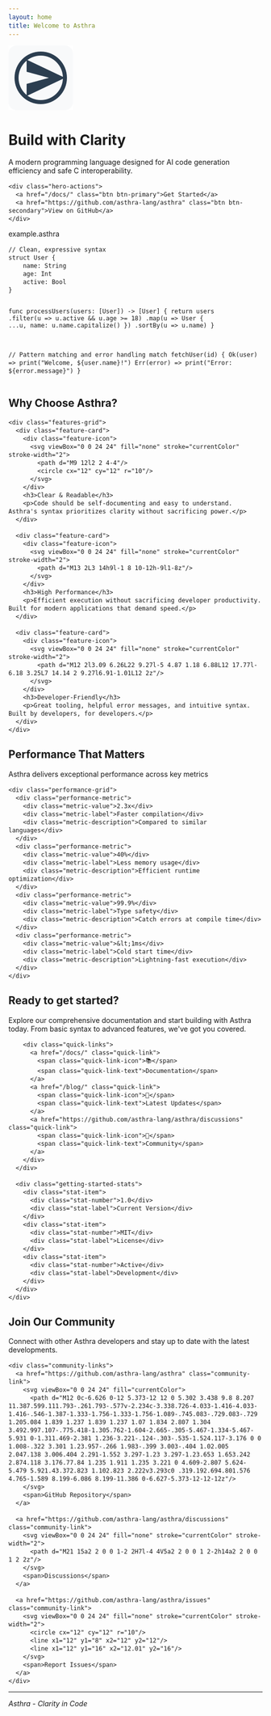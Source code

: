```yaml
---
layout: home
title: Welcome to Asthra
---
```


<div class="hero-section">
  <div class="hero-content">
    <div class="hero-logo">
      <img src="/assets/img/asthra_logo.svg" alt="Asthra Logo" class="hero-logo-img">
    </div>
    <h1 class="hero-title">Build with <span class="highlight">Clarity</span></h1>
    <p class="hero-subtitle">A modern programming language designed for AI code generation efficiency and safe C interoperability.</p>
    
    <div class="hero-actions">
      <a href="/docs/" class="btn btn-primary">Get Started</a>
      <a href="https://github.com/asthra-lang/asthra" class="btn btn-secondary">View on GitHub</a>
    </div>
  </div>
  
  <div class="hero-code">
    <div class="code-window">
      <div class="code-header">
        <div class="code-dots">
          <span></span>
          <span></span>
          <span></span>
        </div>
        <span class="code-title">example.asthra</span>
      </div>
      <div class="code-content">
        <pre><code class="language-asthra">// Clean, expressive syntax
struct User {
    name: String
    age: Int
    active: Bool
}

func processUsers(users: [User]) -> [User] {
    return users
        .filter(u => u.active && u.age >= 18)
        .map(u => User { ...u, name: u.name.capitalize() })
        .sortBy(u => u.name)
}

// Pattern matching and error handling
match fetchUser(id) {
    Ok(user) => print("Welcome, ${user.name}!")
    Err(error) => print("Error: ${error.message}")
}</code></pre>
      </div>
    </div>
  </div>
</div>

<section class="features-section">
  <div class="container">
    <h2 class="section-title">Why Choose Asthra?</h2>
    
    <div class="features-grid">
      <div class="feature-card">
        <div class="feature-icon">
          <svg viewBox="0 0 24 24" fill="none" stroke="currentColor" stroke-width="2">
            <path d="M9 12l2 2 4-4"/>
            <circle cx="12" cy="12" r="10"/>
          </svg>
        </div>
        <h3>Clear & Readable</h3>
        <p>Code should be self-documenting and easy to understand. Asthra's syntax prioritizes clarity without sacrificing power.</p>
      </div>
      
      <div class="feature-card">
        <div class="feature-icon">
          <svg viewBox="0 0 24 24" fill="none" stroke="currentColor" stroke-width="2">
            <path d="M13 2L3 14h9l-1 8 10-12h-9l1-8z"/>
          </svg>
        </div>
        <h3>High Performance</h3>
        <p>Efficient execution without sacrificing developer productivity. Built for modern applications that demand speed.</p>
      </div>
      
      <div class="feature-card">
        <div class="feature-icon">
          <svg viewBox="0 0 24 24" fill="none" stroke="currentColor" stroke-width="2">
            <path d="M12 2l3.09 6.26L22 9.27l-5 4.87 1.18 6.88L12 17.77l-6.18 3.25L7 14.14 2 9.27l6.91-1.01L12 2z"/>
          </svg>
        </div>
        <h3>Developer-Friendly</h3>
        <p>Great tooling, helpful error messages, and intuitive syntax. Built by developers, for developers.</p>
      </div>
    </div>
  </div>
</section>

<section class="performance-section">
  <div class="container">
    <h2 class="section-title">Performance That Matters</h2>
    <p class="section-subtitle">Asthra delivers exceptional performance across key metrics</p>
    
    <div class="performance-grid">
      <div class="performance-metric">
        <div class="metric-value">2.3x</div>
        <div class="metric-label">Faster compilation</div>
        <div class="metric-description">Compared to similar languages</div>
      </div>
      <div class="performance-metric">
        <div class="metric-value">40%</div>
        <div class="metric-label">Less memory usage</div>
        <div class="metric-description">Efficient runtime optimization</div>
      </div>
      <div class="performance-metric">
        <div class="metric-value">99.9%</div>
        <div class="metric-label">Type safety</div>
        <div class="metric-description">Catch errors at compile time</div>
      </div>
      <div class="performance-metric">
        <div class="metric-value">&lt;1ms</div>
        <div class="metric-label">Cold start time</div>
        <div class="metric-description">Lightning-fast execution</div>
      </div>
    </div>
  </div>
</section>

<section class="getting-started-section">
  <div class="container">
    <div class="getting-started-content">
      <div class="getting-started-text">
        <h2>Ready to get started?</h2>
        <p>Explore our comprehensive documentation and start building with Asthra today. From basic syntax to advanced features, we've got you covered.</p>
        
        <div class="quick-links">
          <a href="/docs/" class="quick-link">
            <span class="quick-link-icon">📚</span>
            <span class="quick-link-text">Documentation</span>
          </a>
          <a href="/blog/" class="quick-link">
            <span class="quick-link-icon">📝</span>
            <span class="quick-link-text">Latest Updates</span>
          </a>
          <a href="https://github.com/asthra-lang/asthra/discussions" class="quick-link">
            <span class="quick-link-icon">💬</span>
            <span class="quick-link-text">Community</span>
          </a>
        </div>
      </div>
      
      <div class="getting-started-stats">
        <div class="stat-item">
          <div class="stat-number">1.0</div>
          <div class="stat-label">Current Version</div>
        </div>
        <div class="stat-item">
          <div class="stat-number">MIT</div>
          <div class="stat-label">License</div>
        </div>
        <div class="stat-item">
          <div class="stat-number">Active</div>
          <div class="stat-label">Development</div>
        </div>
      </div>
    </div>
  </div>
</section>

<section class="community-section">
  <div class="container">
    <h2 class="section-title">Join Our Community</h2>
    <p class="section-subtitle">Connect with other Asthra developers and stay up to date with the latest developments.</p>
    
    <div class="community-links">
      <a href="https://github.com/asthra-lang/asthra" class="community-link">
        <svg viewBox="0 0 24 24" fill="currentColor">
          <path d="M12 0c-6.626 0-12 5.373-12 12 0 5.302 3.438 9.8 8.207 11.387.599.111.793-.261.793-.577v-2.234c-3.338.726-4.033-1.416-4.033-1.416-.546-1.387-1.333-1.756-1.333-1.756-1.089-.745.083-.729.083-.729 1.205.084 1.839 1.237 1.839 1.237 1.07 1.834 2.807 1.304 3.492.997.107-.775.418-1.305.762-1.604-2.665-.305-5.467-1.334-5.467-5.931 0-1.311.469-2.381 1.236-3.221-.124-.303-.535-1.524.117-3.176 0 0 1.008-.322 3.301 1.23.957-.266 1.983-.399 3.003-.404 1.02.005 2.047.138 3.006.404 2.291-1.552 3.297-1.23 3.297-1.23.653 1.653.242 2.874.118 3.176.77.84 1.235 1.911 1.235 3.221 0 4.609-2.807 5.624-5.479 5.921.43.372.823 1.102.823 2.222v3.293c0 .319.192.694.801.576 4.765-1.589 8.199-6.086 8.199-11.386 0-6.627-5.373-12-12-12z"/>
        </svg>
        <span>GitHub Repository</span>
      </a>
      
      <a href="https://github.com/asthra-lang/asthra/discussions" class="community-link">
        <svg viewBox="0 0 24 24" fill="none" stroke="currentColor" stroke-width="2">
          <path d="M21 15a2 2 0 0 1-2 2H7l-4 4V5a2 2 0 0 1 2-2h14a2 2 0 0 1 2 2z"/>
        </svg>
        <span>Discussions</span>
      </a>
      
      <a href="https://github.com/asthra-lang/asthra/issues" class="community-link">
        <svg viewBox="0 0 24 24" fill="none" stroke="currentColor" stroke-width="2">
          <circle cx="12" cy="12" r="10"/>
          <line x1="12" y1="8" x2="12" y2="12"/>
          <line x1="12" y1="16" x2="12.01" y2="16"/>
        </svg>
        <span>Report Issues</span>
      </a>
    </div>
  </div>
</section>

---

*Asthra - Clarity in Code* 